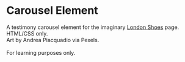 # Carousel Element

A testimony carousel element for the imaginary [London Shoes](https://github.com/BastianBarthel/london-shoes) page. HTML/CSS only.<br>
Art by Andrea Piacquadio via Pexels.<br><br>
For learning purposes only.
